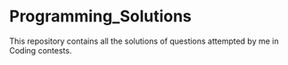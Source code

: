 # Programming_Solutions
This repository contains all the solutions of questions attempted by me in Coding contests.
